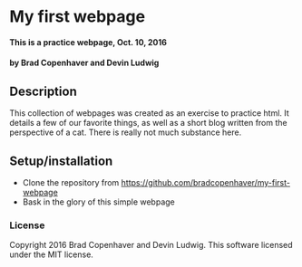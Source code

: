 # My first webpage

#### This is a practice webpage, Oct. 10, 2016

#### by Brad Copenhaver and Devin Ludwig

## Description

This collection of webpages was created as an exercise to practice html. It details a few of our favorite things, as well as a short blog written from the perspective of a cat. There is really not much substance here.

## Setup/installation

* Clone the repository from https://github.com/bradcopenhaver/my-first-webpage
* Bask in the glory of this simple webpage

### License
Copyright 2016 Brad Copenhaver and Devin Ludwig.
This software licensed under the MIT license.
